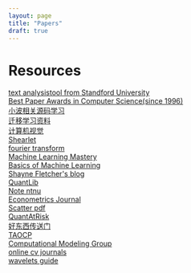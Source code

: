 ```yaml
---
layout: page
title: "Papers"
draft: true
---
```



Resources
=========

[text analysistool from Standford University](http://www.etcml.com/)  
[Best Paper Awards in Computer Science(since 1996)](http://jeffhuang.com/best_paper_awards.html)  
[小波相关源码学习](http://www.csee.wvu.edu/~xinl/source.html)  
[迁移学习资料](http://www.cse.ust.hk/TL/)  
[计算机视觉](http://www.cvchina.info/)  
[Shearlet](http://www.shearlab.org)  
[fourier transform](http://see.stanford.edu/see/courseInfo.aspx?coll=84d174c2-d74f-493d-92ae-c3f45c0ee091)  
[Machine Learning Mastery](http://machinelearningmastery.com/bootstrapping-machine-learning-book-review)  
[Basics of Machine Learning](http://homepages.inf.ed.ac.uk/vlavrenk/iaml.html)  
[Shayne Fletcher's blog](http://shayne-fletcher.blogspot.com/)  
[QuantLib](http://quantlib.org/docs.shtml#qlws13)  
[Note ntnu](http://www.csie.ntnu.edu.tw/~u91029/index.html)  
[Econometrics Journal](http://www.feweb.vu.nl/econometriclinks/software.html)  
[Scatter pdf](http://www.itsoc.org/resources/media/isit-2013-istanbul/MallatISIT2013.pdf)  
[QuantAtRisk](http://www.quantatrisk.com/)  
[好东西传送门](http://hao.memect.com/?s=)  
[TAOCP](http://www-cs-faculty.stanford.edu/~uno/taocp.html)  
[Computational Modeling
Group](http://cmg.soton.ac.uk/research/categories/programming-languages/python/)  
[online cv
journals](http://www.cse.iitm.ac.in/~sdas/vplab/onlinecvjournals.html)  
[wavelets guide](http://faculty.gvsu.edu/aboufade/web/wavelets/tutorials.htm)  

